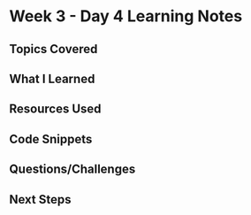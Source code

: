 # Week 3 - Day 4 Learning Notes

## Topics Covered

## What I Learned

## Resources Used

## Code Snippets

## Questions/Challenges

## Next Steps
